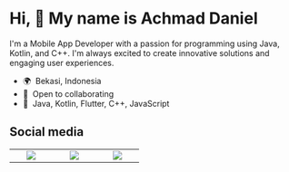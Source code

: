 Hi, 👋 My name is Achmad Daniel
=============================================================================================================================

I'm a Mobile App Developer with a passion for programming using Java, Kotlin, and C++. I'm always excited to create innovative solutions and engaging user experiences.

* 🌍  Bekasi, Indonesia
* 🤝  Open to collaborating
* 🧠  Java, Kotlin, Flutter, C++, JavaScript

## Social media

<p align='center'>
	<table width="100">
		<tr>
			<td align='center' width="60">
				<a href="https://twitter.com/achmaddaniel24"><img src="https://img.icons8.com/external-tal-revivo-color-tal-revivo/100/000000/external-twitter-an-american-online-news-and-social-networking-service-logo-color-tal-revivo.png"/></a>
			</td>
			<td align='center' width="60">
				<a href="https://www.instagram.com/niel.dev_"><img src="https://img.icons8.com/fluency/96/000000/instagram-new.png"/></a>
			</td>
			<td align='center' width="60">
				<a href="https://youtube.com/@kudanil24"><img src="https://upload.wikimedia.org/wikipedia/commons/0/09/YouTube_full-color_icon_%282017%29.svg"/></a>
			</td>
		</tr>
	</table>
</p>
